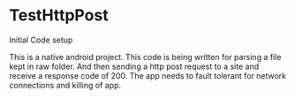 # TestHttpPost
Initial Code setup

This is a native android project.
This code is being written for parsing a file kept in raw folder.
And then sending a http post request to a site and receive a response code of 200.
The app needs to fault tolerant for network connections and killing of app.
